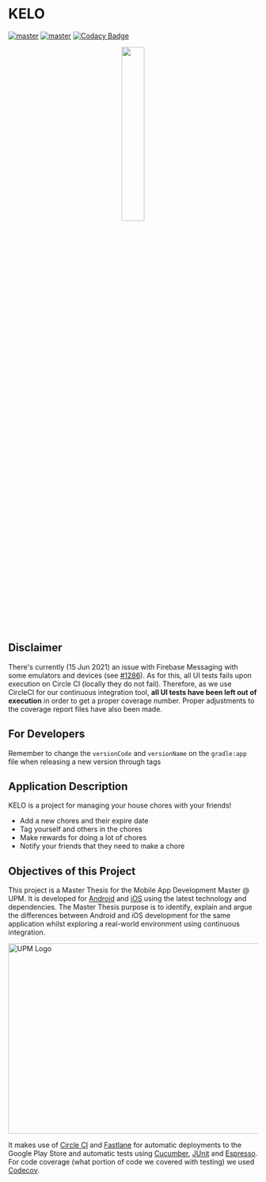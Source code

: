 # KELO

[![master](https://img.shields.io/circleci/build/github/gabrielglbh/tfm-android/main)](https://app.circleci.com/pipelines/github/gabrielglbh/tfm-android?branch=main) [![master](https://codecov.io/gh/gabrielglbh/tfm-android/branch/main/graph/badge.svg?token=J29KTCIZVY)](https://codecov.io/gh/gabrielglbh/tfm-android/branch/main) [![Codacy Badge](https://app.codacy.com/project/badge/Grade/f65a342064ea42bd99d4661b7b94aa17)](https://www.codacy.com/gh/gabrielglbh/tfm-android/dashboard?utm_source=github.com&amp;utm_medium=referral&amp;utm_content=gabrielglbh/tfm-android&amp;utm_campaign=Badge_Grade)

<p align="center">
  <a href="https://play.google.com/store/apps/details?id=com.gabr.gabc.kelo">
    <img src="https://cdn.rawgit.com/steverichey/google-play-badge-svg/master/img/en_get.svg" width="30%">
  </a>  
</p>

## Disclaimer

There's currently (15 Jun 2021) an issue with Firebase Messaging with some emulators and devices (see [#1286](https://github.com/firebase/firebase-android-sdk/issues/1286)). As for this, all UI tests fails upon execution on Circle CI (locally they do not fail). Therefore, as we use CircleCI for our continuous integration tool, __all UI tests have been left out of execution__ in order to get a proper coverage number. Proper adjustments to the coverage report files have also been made.

## For Developers

Remember to change the `versionCode` and `versionName` on the `gradle:app` file when releasing a new version through tags

## Application Description

KELO is a project for managing your house chores with your friends!

-   Add a new chores and their expire date
-   Tag yourself and others in the chores
-   Make rewards for doing a lot of chores
-   Notify your friends that they need to make a chore

## Objectives of this Project

This project is a Master Thesis for the Mobile App Development Master @ UPM. It is developed for [Android](https://github.com/gabrielglbh/tfm-android) and [iOS](https://github.com/olmedocr/tfm-ios) using the latest technology and dependencies. The Master Thesis purpose is to identify, explain and argue the differences between Android and iOS development for the same application whilst exploring a real-world environment using continuous integration. 

<img src="https://www.upm.es/sfs/Rectorado/Gabinete%20del%20Rector/Logos/UPM/CEI/LOGOTIPO%20leyenda%20color%20JPG%20p.png" alt="UPM Logo" width="827" height="384">

It makes use of [Circle CI](https://app.circleci.com/pipelines/github/gabrielglbh/tfm-android) and [Fastlane](https://fastlane.tools/) for automatic deployments to the Google Play Store and automatic tests using [Cucumber](https://cucumber.io/docs/installation/), [JUnit](https://junit.org/junit4/) and [Espresso](https://developer.android.com/training/testing/espresso). For code coverage (what portion of code we covered with testing) we used [Codecov](https://app.codecov.io/gh/gabrielglbh/tfm-android).
